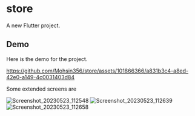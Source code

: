 # store

A new Flutter project.

## Demo 

Here is the demo for the project.

https://github.com/Mohsin356/store/assets/101866366/a831b3c4-a8ed-42e0-a149-4c0031403d84

Some extended screens are

![Screenshot_20230523_112548](https://github.com/Mohsin356/store/assets/101866366/b7058ade-7fb6-44c1-9cee-bffd6f86d15f)
![Screenshot_20230523_112639](https://github.com/Mohsin356/store/assets/101866366/1481fcf6-be87-4d7e-81fa-887e443402fe)
![Screenshot_20230523_112658](https://github.com/Mohsin356/store/assets/101866366/e2116890-6ea2-4979-9db3-f2710137e2be)
